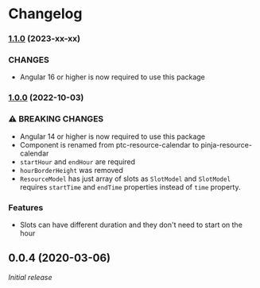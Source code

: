# Changelog

### [1.1.0](https://github.com/by-pinja/ngx-resource-calendar/compare/1.0.0...1.1.0) (2023-xx-xx)

### CHANGES

- Angular 16 or higher is now required to use this package

### [1.0.0](https://github.com/by-pinja/ngx-resource-calendar/compare/0.0.4...1.0.0) (2022-10-03)

### ⚠ BREAKING CHANGES

- Angular 14 or higher is now required to use this package
- Component is renamed from ptc-resource-calendar to pinja-resource-calendar
- `startHour` and `endHour` are required
- `hourBorderHeight` was removed
- `ResourceModel` has just array of slots as `SlotModel` and `SlotModel` requires `startTime` and `endTime` properties instead of `time` property.

### Features

- Slots can have different duration and they don't need to start on the hour

## 0.0.4 (2020-03-06)

_Initial release_
